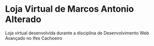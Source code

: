 # Loja Virtual de Marcos Antonio Alterado

Loja virtual desenvolvida durante a disciplina de Desenvolvimento Web Avançado no Ifes Cachoeiro